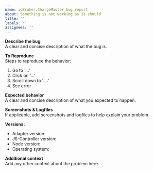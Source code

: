 ```yaml
---
name: ioBroker.ChargeMaster bug report
about: Something is not working as it should
title: ''
labels: ''
assignees: ''
---
```


**Describe the bug**  
A clear and concise description of what the bug is.

**To Reproduce**  
Steps to reproduce the behavior:
1. Go to '...'
2. Click on '...'
3. Scroll down to '....'
4. See error

**Expected behavior**  
A clear and concise description of what you expected to happen.

**Screenshots & Logfiles**  
If applicable, add screenshots and logfiles to help explain your problem.

**Versions:**  
 - Adapter version: <adapter-version>
 - JS-Controller version: <js-controller-version> <!-- determine this with `iobroker -v` on the console -->
 - Node version: <node-version> <!-- determine this with `node -v` on the console -->
 - Operating system: <os-name>

**Additional context**  
Add any other context about the problem here.
